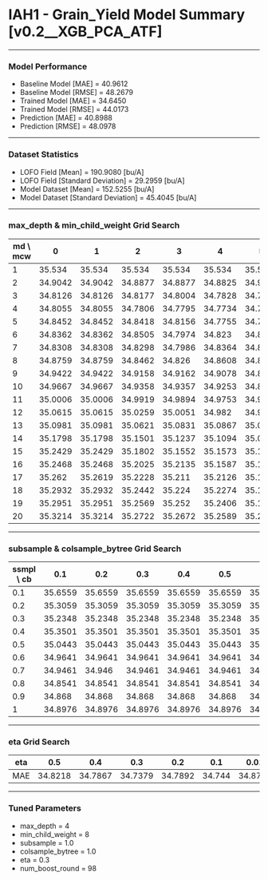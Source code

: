 # IAH1 - Grain_Yield Model Summary [v0.2__XGB_PCA_ATF]

***

### Model Performance

- Baseline Model [MAE] = 40.9612
- Baseline Model [RMSE] = 48.2679
- Trained Model [MAE] = 34.6450
- Trained Model [RMSE] = 44.0173
- Prediction [MAE] = 40.8988
- Prediction [RMSE] = 48.0978
***

### Dataset Statistics

- LOFO Field [Mean] = 190.9080 [bu/A]
- LOFO Field [Standard Deviation] = 29.2959 [bu/A]
- Model Dataset [Mean] = 152.5255 [bu/A]
- Model Dataset [Standard Deviation] = 45.4045 [bu/A]
***

### max_depth & min_child_weight Grid Search

|   md \ mcw |       0 |       1 |       2 |       3 |       4 |       5 |       6 |       7 |       8 |       9 |      10 |      11 |      12 |      13 |      14 |      15 |      16 |      17 |      18 |      19 |      20 |
|------------|---------|---------|---------|---------|---------|---------|---------|---------|---------|---------|---------|---------|---------|---------|---------|---------|---------|---------|---------|---------|---------|
|          1 | 35.534  | 35.534  | 35.534  | 35.534  | 35.534  | 35.534  | 35.51   | 35.5064 | 35.5064 | 35.514  | 35.5112 | 35.5112 | 35.5111 | 35.5112 | 35.5102 | 35.5242 | 35.5121 | 35.5195 | 35.5116 | 35.5125 | 35.5244 |
|          2 | 34.9042 | 34.9042 | 34.8877 | 34.8877 | 34.8825 | 34.9225 | 34.8582 | 34.9114 | 34.9551 | 34.844  | 34.8908 | 34.8622 | 34.8927 | 35.0294 | 34.8573 | 34.9394 | 34.8883 | 34.9881 | 34.9496 | 34.9721 | 34.8901 |
|          3 | 34.8126 | 34.8126 | 34.8177 | 34.8004 | 34.7828 | 34.7556 | 34.8239 | 34.7823 | 34.8115 | 34.8494 | 34.8516 | 34.8066 | 34.8161 | 34.7875 | 34.805  | 34.8357 | 34.8018 | 34.8187 | 34.8593 | 34.7973 | 34.8168 |
|          4 | 34.8055 | 34.8055 | 34.7806 | 34.7795 | 34.7734 | 34.7768 | 34.7783 | 34.7598 | 34.7379 | 34.8146 | 34.8258 | 34.7409 | 34.8087 | 34.8207 | 34.7652 | 34.7758 | 34.8129 | 34.8717 | 34.8147 | 34.8017 | 34.8395 |
|          5 | 34.8452 | 34.8452 | 34.8418 | 34.8156 | 34.7755 | 34.7707 | 34.7933 | 34.7956 | 34.7907 | 34.8061 | 34.7877 | 34.798  | 34.7643 | 34.8408 | 34.794  | 34.8069 | 34.8818 | 34.799  | 34.8442 | 34.8149 | 34.8392 |
|          6 | 34.8362 | 34.8362 | 34.8505 | 34.7974 | 34.823  | 34.8193 | 34.775  | 34.8224 | 34.8007 | 34.8088 | 34.8326 | 34.8398 | 34.804  | 34.7968 | 34.8446 | 34.8027 | 34.7768 | 34.8418 | 34.8346 | 34.8823 | 34.8674 |
|          7 | 34.8308 | 34.8308 | 34.8298 | 34.7986 | 34.8364 | 34.8247 | 34.8098 | 34.8472 | 34.7707 | 34.8033 | 34.8503 | 34.8084 | 34.8056 | 34.8204 | 34.8084 | 34.7934 | 34.8337 | 34.8009 | 34.8306 | 34.834  | 34.8093 |
|          8 | 34.8759 | 34.8759 | 34.8462 | 34.826  | 34.8608 | 34.8485 | 34.8685 | 34.7786 | 34.8274 | 34.8487 | 34.8837 | 34.8375 | 34.8762 | 34.8478 | 34.8412 | 34.8548 | 34.8442 | 34.8351 | 34.8645 | 34.8598 | 34.867  |
|          9 | 34.9422 | 34.9422 | 34.9158 | 34.9162 | 34.9078 | 34.8924 | 34.8928 | 34.8524 | 34.8693 | 34.8679 | 34.8516 | 34.8798 | 34.8893 | 34.8598 | 34.8772 | 34.8915 | 34.845  | 34.8829 | 34.8555 | 34.8462 | 34.8547 |
|         10 | 34.9667 | 34.9667 | 34.9358 | 34.9357 | 34.9253 | 34.8936 | 34.8994 | 34.8775 | 34.901  | 34.8638 | 34.9119 | 34.9287 | 34.8724 | 34.8394 | 34.858  | 34.8259 | 34.8207 | 34.8984 | 34.8946 | 34.8268 | 34.8877 |
|         11 | 35.0006 | 35.0006 | 34.9919 | 34.9894 | 34.9753 | 34.9278 | 34.9516 | 34.9163 | 34.8956 | 34.8742 | 34.9017 | 34.9417 | 34.8927 | 34.9146 | 34.9233 | 34.9223 | 34.8734 | 34.8908 | 34.903  | 34.8478 | 34.86   |
|         12 | 35.0615 | 35.0615 | 35.0259 | 35.0051 | 34.982  | 34.971  | 35.0052 | 34.9909 | 34.9717 | 34.9527 | 34.9875 | 34.9259 | 34.9437 | 34.9248 | 34.9119 | 34.8817 | 34.9177 | 34.9272 | 34.9224 | 34.8739 | 34.8958 |
|         13 | 35.0981 | 35.0981 | 35.0621 | 35.0831 | 35.0867 | 35.0732 | 35.0015 | 34.9929 | 35.0088 | 34.9802 | 35.0136 | 34.997  | 34.981  | 34.9605 | 34.9477 | 34.921  | 34.939  | 34.9269 | 34.9289 | 34.9273 | 34.9393 |
|         14 | 35.1798 | 35.1798 | 35.1501 | 35.1237 | 35.1094 | 35.0686 | 35.068  | 35.0682 | 35.0383 | 35.0297 | 35.0242 | 35.0184 | 35.0056 | 34.9914 | 34.9453 | 34.944  | 34.9354 | 34.963  | 34.9175 | 34.9484 | 34.9411 |
|         15 | 35.2429 | 35.2429 | 35.1802 | 35.1552 | 35.1573 | 35.1059 | 35.0883 | 35.0763 | 35.0802 | 35.0356 | 35.0556 | 35.0338 | 35.0129 | 34.9892 | 34.9514 | 34.9838 | 35      | 34.9678 | 34.9863 | 34.9769 | 34.9576 |
|         16 | 35.2468 | 35.2468 | 35.2025 | 35.2135 | 35.1587 | 35.1247 | 35.1314 | 35.0973 | 35.0927 | 35.0607 | 35.0733 | 35.0679 | 35.0465 | 35.0313 | 35.0061 | 34.9767 | 35.0033 | 34.9587 | 34.9809 | 34.9714 | 34.9908 |
|         17 | 35.262  | 35.2619 | 35.2228 | 35.211  | 35.2126 | 35.1797 | 35.1543 | 35.1308 | 35.1077 | 35.1095 | 35.0872 | 35.0605 | 35.0591 | 35.0426 | 35.0039 | 34.9828 | 34.997  | 35.0112 | 35.0214 | 35.0214 | 34.9975 |
|         18 | 35.2932 | 35.2932 | 35.2442 | 35.224  | 35.2274 | 35.1855 | 35.1773 | 35.1486 | 35.1485 | 35.1145 | 35.1018 | 35.0904 | 35.0596 | 35.0413 | 35.0328 | 35.0406 | 35.0138 | 35.0336 | 35.0194 | 34.9891 | 35.003  |
|         19 | 35.2951 | 35.2951 | 35.2569 | 35.252  | 35.2406 | 35.1988 | 35.1726 | 35.1733 | 35.1274 | 35.1205 | 35.1345 | 35.1194 | 35.0897 | 35.0645 | 35.0345 | 35.0182 | 35.0263 | 35.0254 | 35.0423 | 35.018  | 34.981  |
|         20 | 35.3214 | 35.3214 | 35.2722 | 35.2672 | 35.2589 | 35.2198 | 35.2029 | 35.1989 | 35.1587 | 35.1299 | 35.1354 | 35.1183 | 35.0867 | 35.0504 | 35.0483 | 35.0424 | 35.0492 | 35.0228 | 35.0502 | 35.0353 | 35.0144 |

***

### subsample & colsample_bytree Grid Search

|   ssmpl \ cb |     0.1 |     0.2 |     0.3 |     0.4 |     0.5 |     0.6 |     0.7 |     0.8 |     0.9 |     1.0 |
|--------------|---------|---------|---------|---------|---------|---------|---------|---------|---------|---------|
|          0.1 | 35.6559 | 35.6559 | 35.6559 | 35.6559 | 35.6559 | 35.6559 | 35.6559 | 35.6559 | 35.6559 | 36.0498 |
|          0.2 | 35.3059 | 35.3059 | 35.3059 | 35.3059 | 35.3059 | 35.3059 | 35.3059 | 35.3059 | 35.3059 | 35.4495 |
|          0.3 | 35.2348 | 35.2348 | 35.2348 | 35.2348 | 35.2348 | 35.2348 | 35.2348 | 35.2348 | 35.2348 | 35.313  |
|          0.4 | 35.3501 | 35.3501 | 35.3501 | 35.3501 | 35.3501 | 35.3501 | 35.3501 | 35.3501 | 35.3501 | 35.2014 |
|          0.5 | 35.0443 | 35.0443 | 35.0443 | 35.0443 | 35.0443 | 35.0443 | 35.0443 | 35.0443 | 35.0443 | 34.9861 |
|          0.6 | 34.9641 | 34.9641 | 34.9641 | 34.9641 | 34.9641 | 34.9641 | 34.9641 | 34.9641 | 34.9641 | 35.0187 |
|          0.7 | 34.9461 | 34.946  | 34.9461 | 34.9461 | 34.9461 | 34.9461 | 34.9461 | 34.9461 | 34.946  | 34.9139 |
|          0.8 | 34.8541 | 34.8541 | 34.8541 | 34.8541 | 34.8541 | 34.8541 | 34.8541 | 34.8541 | 34.8541 | 34.8869 |
|          0.9 | 34.868  | 34.868  | 34.868  | 34.868  | 34.868  | 34.868  | 34.868  | 34.868  | 34.868  | 34.8635 |
|          1   | 34.8976 | 34.8976 | 34.8976 | 34.8976 | 34.8976 | 34.8976 | 34.8976 | 34.8976 | 34.8976 | 34.7379 |

***

### eta Grid Search

| eta   |     0.5 |     0.4 |     0.3 |     0.2 |    0.1 |    0.01 |   0.001 |
|-------|---------|---------|---------|---------|--------|---------|---------|
| MAE   | 34.8218 | 34.7867 | 34.7379 | 34.7892 | 34.744 | 34.8758 | 61.7971 |

***

### Tuned Parameters

- max_depth = 4
- min_child_weight = 8
- subsample = 1.0
- colsample_bytree = 1.0
- eta = 0.3
- num_boost_round = 98
